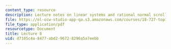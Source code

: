 ```yaml
---
content_type: resource
description: Lecture notes on linear systems and rational normal scrolls.
file: https://ol-ocw-studio-app-qa.s3.amazonaws.com/courses/18-727-topics-in-algebraic-geometry-algebraic-surfaces-spring-2008/d7105c4a8477abd296728296a5a7eebb_lect8.pdf
file_type: application/pdf
resourcetype: Document
title: Lecture 8
uid: d7105c4a-8477-abd2-9672-8296a5a7eebb
---
```

